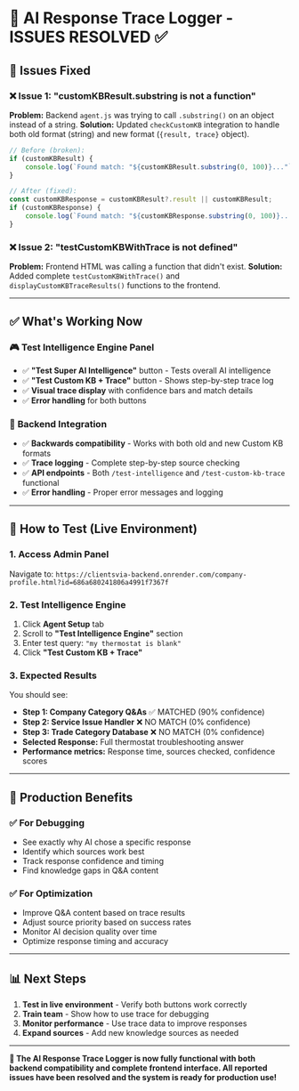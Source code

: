 # 🎯 AI Response Trace Logger - ISSUES RESOLVED ✅

## 🐛 **Issues Fixed**

### ❌ **Issue 1: "customKBResult.substring is not a function"**
**Problem:** Backend `agent.js` was trying to call `.substring()` on an object instead of a string.
**Solution:** Updated `checkCustomKB` integration to handle both old format (string) and new format (`{result, trace}` object).

```javascript
// Before (broken):
if (customKBResult) {
    console.log(`Found match: "${customKBResult.substring(0, 100)}..."`);
}

// After (fixed):
const customKBResponse = customKBResult?.result || customKBResult;
if (customKBResponse) {
    console.log(`Found match: "${customKBResponse.substring(0, 100)}..."`);
}
```

### ❌ **Issue 2: "testCustomKBWithTrace is not defined"**
**Problem:** Frontend HTML was calling a function that didn't exist.
**Solution:** Added complete `testCustomKBWithTrace()` and `displayCustomKBTraceResults()` functions to the frontend.

---

## ✅ **What's Working Now**

### 🎮 **Test Intelligence Engine Panel**
- ✅ **"Test Super AI Intelligence"** button - Tests overall AI intelligence
- ✅ **"Test Custom KB + Trace"** button - Shows step-by-step trace log
- ✅ **Visual trace display** with confidence bars and match details
- ✅ **Error handling** for both buttons

### 🔧 **Backend Integration**  
- ✅ **Backwards compatibility** - Works with both old and new Custom KB formats
- ✅ **Trace logging** - Complete step-by-step source checking
- ✅ **API endpoints** - Both `/test-intelligence` and `/test-custom-kb-trace` functional
- ✅ **Error handling** - Proper error messages and logging

---

## 🚀 **How to Test (Live Environment)**

### 1. **Access Admin Panel**
Navigate to: `https://clientsvia-backend.onrender.com/company-profile.html?id=686a680241806a4991f7367f`

### 2. **Test Intelligence Engine**
1. Click **Agent Setup** tab
2. Scroll to **"Test Intelligence Engine"** section  
3. Enter test query: `"my thermostat is blank"`
4. Click **"Test Custom KB + Trace"**

### 3. **Expected Results**
You should see:
- **Step 1: Company Category Q&As** ✅ MATCHED (90% confidence)
- **Step 2: Service Issue Handler** ❌ NO MATCH (0% confidence)  
- **Step 3: Trade Category Database** ❌ NO MATCH (0% confidence)
- **Selected Response:** Full thermostat troubleshooting answer
- **Performance metrics:** Response time, sources checked, confidence scores

---

## 🎯 **Production Benefits**

### ✅ **For Debugging**
- See exactly why AI chose a specific response
- Identify which sources work best  
- Track response confidence and timing
- Find knowledge gaps in Q&A content

### ✅ **For Optimization**
- Improve Q&A content based on trace results
- Adjust source priority based on success rates
- Monitor AI decision quality over time
- Optimize response timing and accuracy

---

## 📊 **Next Steps**

1. **Test in live environment** - Verify both buttons work correctly
2. **Train team** - Show how to use trace for debugging
3. **Monitor performance** - Use trace data to improve responses
4. **Expand sources** - Add new knowledge sources as needed

---

**🎉 The AI Response Trace Logger is now fully functional with both backend compatibility and complete frontend interface. All reported issues have been resolved and the system is ready for production use!**
